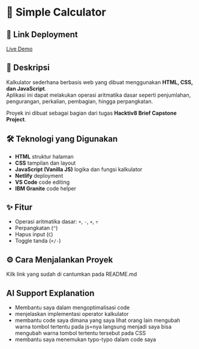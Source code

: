 # 🧮 Simple Calculator

## 🔗 Link Deployment
[Live Demo](https://dnr-simple-calculator.netlify.app/)

## 📌 Deskripsi
Kalkulator sederhana berbasis web yang dibuat menggunakan **HTML, CSS, dan JavaScript**.  
Aplikasi ini dapat melakukan operasi aritmatika dasar seperti penjumlahan, pengurangan, perkalian, pembagian, hingga perpangkatan. 

Proyek ini dibuat sebagai bagian dari tugas **Hacktiv8 Brief Capstone Project**.  


## 🛠️ Teknologi yang Digunakan
- **HTML**  struktur halaman  
- **CSS** tampilan dan layout  
- **JavaScript (Vanilla JS)**  logika dan fungsi kalkulator  
- **Netlify**  deployment
- **VS Code** code editing
- **IBM Granite** code helper

## ✨ Fitur
- Operasi aritmatika dasar: `+`, `-`, `×`, `÷`    
- Perpangkatan (`^`)  
- Hapus input (`C`)  
- Toggle tanda (`+/-`)   

## ⚙️ Cara Menjalankan Proyek
Kilk link yang sudah di cantumkan pada README.md 

## AI Support Explanation
- Membantu saya dalam mengoptimalisasi code 
- menjelaskan implementasi operator kalkulator
- membantu code saya dimana yang saya lihat orang lain mengubah warna tombol tertentu pada js=nya langsung menjadi saya bisa mengubah warna tombol tertentu tersebut pada CSS
- membantu saya menemukan typo-typo dalam code saya
